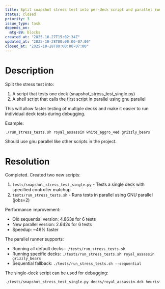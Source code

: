 ```yaml
---
title: Split snapshot stress test into per-deck script and parallel runner
status: closed
priority: 3
issue_type: task
depends_on:
  mtg-89: blocks
created_at: "2025-10-27T15:02:34Z"
updated_at: "2025-10-28T00:00:00-07:00"
closed_at: "2025-10-28T00:00:00-07:00"
---
```


# Description

Split the stress test into:
1. A script that tests one deck (snapshot_stress_test_single.py)
2. A shell script that calls the first script in parallel using gnu parallel

This will allow faster testing of multiple decks and make it easier to run individual deck tests during debugging.

Example:
```bash
./run_stress_tests.sh royal_assassin white_aggro_4ed grizzly_bears
```

Should use gnu parallel like other scripts in the project.

# Resolution

Completed. Created two new scripts:
1. `tests/snapshot_stress_test_single.py` - Tests a single deck with specified controller matchup
2. `tests/run_stress_tests.sh` - Runs tests in parallel using GNU parallel (jobs=2)

Performance improvement:
- Old sequential version: 4.863s for 6 tests
- New parallel version: 2.642s for 6 tests
- Speedup: ~46% faster

The parallel runner supports:
- Running all default decks: `./tests/run_stress_tests.sh`
- Running specific decks: `./tests/run_stress_tests.sh royal_assassin grizzly_bears`
- Sequential fallback: `./tests/run_stress_tests.sh --sequential`

The single-deck script can be used for debugging:
```bash
./tests/snapshot_stress_test_single.py decks/royal_assassin.dck heuristic heuristic
```
